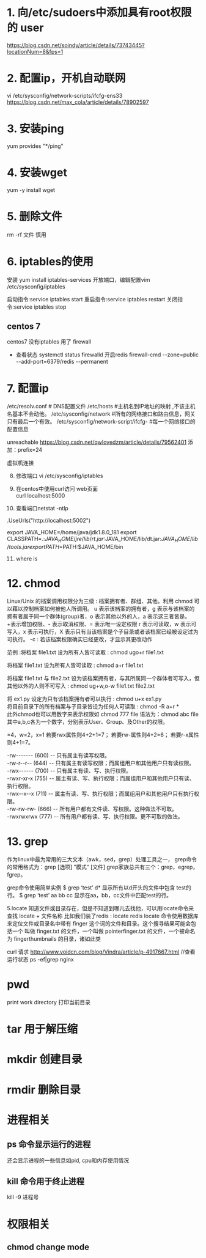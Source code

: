 

# 1. 向/etc/sudoers中添加具有root权限的 user 
https://blog.csdn.net/soindy/article/details/73743445?locationNum=8&fps=1

# 2. 配置ip，开机自动联网
vi /etc/sysconfig/network-scripts/ifcfg-ens33
https://blog.csdn.net/max_cola/article/details/78902597

# 3. 安装ping 
yum provides "*/ping"

# 4. 安装wget
yum -y install wget

# 5. 删除文件
rm -rf 文件  慎用

# 6. iptables的使用

安装 yum install iptables-services
开放端口，编辑配置vim /etc/sysconfig/iptables

启动指令:service iptables start 
重启指令:service iptables restart 
关闭指令:service iptables stop

## centos 7 
centos7 没有iptables 用了 firewall 
* 查看状态 systemctl status firewalld
开启redis
firewall-cmd --zone=public --add-port=6379/redis --permanent

# 7. 配置ip
/etc/resolv.conf # DNS配置文件
/etc/hosts        #主机名到IP地址的映射 ,不该主机名基本不会动他。
/etc/sysconfig/network   #所有的网络接口和路由信息，网关只有最后一个有效。
/etc/sysconfig/network-script/ifcfg-<interface-name>      #每一个网络接口的配置信息

unreachable
https://blog.csdn.net/qwlovedzm/article/details/79562401
添加：prefix=24

虚拟机连接

8. 修改端口
vi /etc/sysconfig/iptables

9. 在centos中使用curl访问 web页面  
curl localhost:5000

10. 查看端口netstat -ntlp

.UseUrls("http://localhost:5002")

export JAVA_HOME=/home/java/jdk1.8.0_181
export CLASSPATH=.:$JAVA_HOME/jre/lib/rt.jar:$JAVA_HOME/lib/dt.jar:$JAVA_HOME/lib/tools.jar
export PATH=$PATH:$JAVA_HOME/bin

11. where is 

# 12. chmod
Linux/Unix 的档案调用权限分为三级 : 档案拥有者、群组、其他。利用 chmod 可以藉以控制档案如何被他人所调用。 
u 表示该档案的拥有者，g 表示与该档案的拥有者属于同一个群体(group)者，o 表示其他以外的人，a 表示这三者皆是。 
+表示增加权限、- 表示取消权限、= 表示唯一设定权限
r 表示可读取，w 表示可写入，x 表示可执行，X 表示只有当该档案是个子目录或者该档案已经被设定过为可执行。 
-c : 若该档案权限确实已经更改，才显示其更改动作 

范例 :将档案 file1.txt 设为所有人皆可读取 : 
chmod ugo+r file1.txt  

将档案 file1.txt 设为所有人皆可读取 : 
chmod a+r file1.txt  

将档案 file1.txt 与 file2.txt 设为该档案拥有者，与其所属同一个群体者可写入，但其他以外的人则不可写入 : 
chmod ug+w,o-w file1.txt file2.txt  

将 ex1.py 设定为只有该档案拥有者可以执行 : 
chmod u+x ex1.py  
将目前目录下的所有档案与子目录皆设为任何人可读取 : 
chmod -R a+r *  
此外chmod也可以用数字来表示权限如 chmod 777 file 
语法为：chmod abc file 
其中a,b,c各为一个数字，分别表示User、Group、及Other的权限。

=4，w=2，x=1 
若要rwx属性则4+2+1=7； 
若要rw-属性则4+2=6； 
若要r-x属性则4+1=7。 

-rw------- (600) -- 只有属主有读写权限。  
-rw-r--r-- (644) -- 只有属主有读写权限；而属组用户和其他用户只有读权限。  
-rwx------ (700) -- 只有属主有读、写、执行权限。  
-rwxr-xr-x (755) -- 属主有读、写、执行权限；而属组用户和其他用户只有读、执行权限。  
-rwx--x--x (711) -- 属主有读、写、执行权限；而属组用户和其他用户只有执行权限。  
-rw-rw-rw- (666) -- 所有用户都有文件读、写权限。这种做法不可取。  
-rwxrwxrwx (777) -- 所有用户都有读、写、执行权限。更不可取的做法。


# 13. grep 
作为linux中最为常用的三大文本（awk，sed，grep）处理工具之一，
grep命令的常用格式为：grep  [选项]  ”模式“  [文件]
grep家族总共有三个：grep，egrep，fgrep。

grep命令使用简单实例
$ grep ‘test’ d*
显示所有以d开头的文件中包含 test的行。
$ grep ‘test’ aa bb cc
显示在aa，bb，cc文件中匹配test的行。

5.locate
知道文件或目录存在，但是不知道到哪儿去找他，可以用locate命令来 查找
locate + 文件名称
比如我们装了redis   :  locate redis
locate 命令使用数据库来定位文件或目录名中带有 finger 这个词的文件和目录。这个搜寻结果可能会包括一个
叫做 finger.txt 的文件，一个叫做 pointerfinger.txt 的文件，一个被命名为 fingerthumbnails 的目录，诸如此类

curl 请求
http://www.voidcn.com/blog/Vindra/article/p-4917667.html
//查看运行状态
ps -ef|grep nginx

# pwd 
print work directory 打印当前目录

# tar  用于解压缩

# mkdir 创建目录

# rmdir  删除目录


# 进程相关

## ps 命令显示运行的进程
还会显示进程的一些信息如pid, cpu和内存使用情况

## kill 命令用于终止进程
kill -9 进程号




# 权限相关

## chmod change mode
